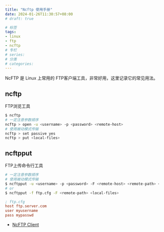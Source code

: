```yaml
---
title: "Ncftp 使用手册"
date: 2024-01-26T11:30:57+08:00
# draft: true

# 标签
tags:
- linux
- ftp
- ncftp
# 专栏
# series:
# 分类
# categories:
---
```


NcFTP 是 Linux 上常用的 FTP客户端工具，非常好用，这里记录它的常见用法。

## ncftp
FTP浏览工具
```bash
$ ncftp
# 一定注意参数顺序
ncftp > open -u <username> -p <password> <remote-host>
# 使用被动模式传输
ncftp > set passive yes
ncftp > put <local-files>
```

## ncftpput
FTP上传命令行工具
```bash
# 一定注意参数顺序
# 使用被动模式传输
$ ncftpput -u <username> -p <password> -F <remote-host> <remote-path> <local-files>
# or
$ ncftpput -f ftp.cfg -F <remote-path> <local-files>
```
```ini
; ftp.cfg
host ftp.server.com
user myusername
pass mypasswd
```

- [NcFTP Client](https://www.ncftp.com/ncftp/)
